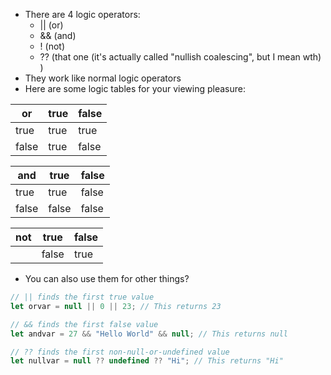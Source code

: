 - There are 4 logic operators:
	- || (or)
	- && (and)
	- ! (not)
	- ?? (that one (it's actually called "nullish coalescing", but I mean wth) )
- They work like normal logic operators
- Here are some logic tables for your viewing pleasure:

| or | true | false |
| --- | --- | --- |
| true | true | true |
| false | true | false |

| and | true | false |
| --- | --- | --- |
| true | true | false |
| false | false | false |

| not | true | false |
| --- | --- | --- |
| | false | true |

- You can also use them for other things?

```js
// || finds the first true value
let orvar = null || 0 || 23; // This returns 23

// && finds the first false value
let andvar = 27 && "Hello World" && null; // This returns null

// ?? finds the first non-null-or-undefined value
let nullvar = null ?? undefined ?? "Hi"; // This returns "Hi"
```